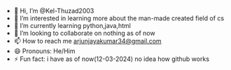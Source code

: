 - 👋 Hi, I’m @Kel-Thuzad2003
- 👀 I’m interested in learning more about the man-made created field of cs
- 🌱 I’m currently learning python,java,html
- 💞️ I’m looking to collaborate on nothing as of now
- 📫 How to reach me arjunjayakumar34@gmail.com
- 😄 Pronouns: He/Him
- ⚡ Fun fact: i have as of now(12-03-2024) no idea how github works

<!---
Kel-Thuzad2003/Kel-Thuzad2003 is a ✨ special ✨ repository because its `README.md` (this file) appears on your GitHub profile.
You can click the Preview link to take a look at your changes.
--->
